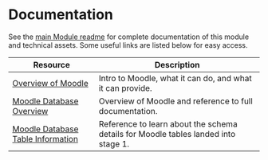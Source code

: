 # Documentation

See the [main Module readme](https://github.com/microsoft/OpenEduAnalytics/tree/main/modules/module_catalog/Moodle) for complete documentation of this module and technical assets. Some useful links are listed below for easy access.

| Resource | Description |
| --- | --- |
| [Overview of Moodle](https://moodle.org/) | Intro to Moodle, what it can do, and what it can provide. |
| [Moodle Database Overview](https://www.examulator.com/er/) | Overview of Moodle and reference to full documentation. |
| [Moodle Database Table Information](https://www.examulator.com/er/output/index.html) | Reference to learn about the schema details for Moodle tables landed into stage 1. |
